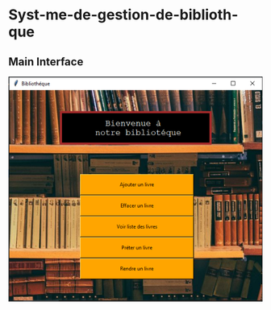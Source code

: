 # Syst-me-de-gestion-de-biblioth-que

<h2>Main Interface</h2> 
<img  src="https://github.com/AmaniAkremi/Syst-me-de-gestion-de-biblioth-que/blob/b9ff0545324e728309ef5f179f88846830a37915/main%20interface.PNG">
